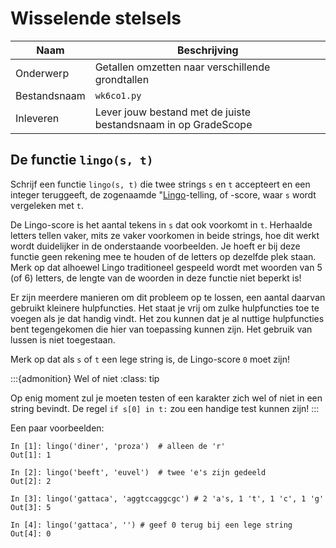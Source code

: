 # Wisselende stelsels

| Naam         | Beschrijving                                                   |
|--------------|----------------------------------------------------------------|
| Onderwerp    | Getallen omzetten naar verschillende grondtallen               |
| Bestandsnaam | `wk6co1.py`                                                    |
| Inleveren    | Lever jouw bestand met de juiste bestandsnaam in op GradeScope |

## De functie `lingo(s, t)`

Schrijf een functie `lingo(s, t)` die twee strings `s` en `t` accepteert en een integer teruggeeft, de zogenaamde "[Lingo](https://nl.wikipedia.org/wiki/Lingo)-telling, of -score, waar `s` wordt vergeleken met `t`.

De Lingo-score is het aantal tekens in `s` dat ook voorkomt in `t`. Herhaalde letters tellen vaker, mits ze vaker voorkomen in beide strings, hoe dit werkt wordt duidelijker in de onderstaande voorbeelden. Je hoeft er bij deze functie geen rekening mee
te houden of de letters op dezelfde plek staan. Merk op dat alhoewel Lingo traditioneel gespeeld wordt met woorden van 5 (of 6) letters, de lengte van de woorden in deze functie niet beperkt is!

<!-- TODO wordt verwezen naar handige hulpfuncties behandeld in college, welke? -->

Er zijn meerdere manieren om dit probleem op te lossen, een aantal daarvan gebruikt kleinere hulpfuncties. Het staat je vrij om
zulke hulpfuncties toe te voegen als je dat handig vindt. Het zou kunnen dat je al nuttige hulpfuncties bent tegengekomen die hier van toepassing kunnen zijn. Het gebruik van lussen is niet toegestaan. 

Merk op dat als `s` of `t` een lege string is, de Lingo-score `0` moet zijn!

:::{admonition} Wel of niet
:class: tip

Op enig moment zul je moeten testen of een karakter zich wel of niet in een string bevindt. De regel `if s[0] in t:` zou een handige test kunnen zijn!
:::

Een paar voorbeelden:

```ipython
In [1]: lingo('diner', 'proza')  # alleen de 'r'
Out[1]: 1

In [2]: lingo('beeft', 'euvel')  # twee 'e's zijn gedeeld
Out[2]: 2

In [3]: lingo('gattaca', 'aggtccaggcgc') # 2 'a's, 1 't', 1 'c', 1 'g'
Out[3]: 5

In [4]: lingo('gattaca', '') # geef 0 terug bij een lege string
Out[4]: 0
```